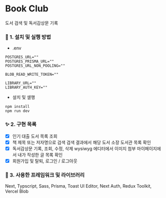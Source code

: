 # Book Club

도서 검색 및 독서감상문 기록

### 🌱 1. 설치 및 실행 방법

- .env

```
POSTGRES_URL=""
POSTGRES_PRISMA_URL=""
POSTGRES_URL_NON_POOLING=""

BLOB_READ_WRITE_TOKEN=""

LIBRARY_URL=""
LIBRARY_AUTH_KEY=""
```

- 설치 및 샐행

```
npm install
npm run dev
```

### ✨ 2. 구현 목록

- [x] 인기 대출 도서 목록 조회
- [x] 책 제목 또는 저자명으로 검색
      검색 결과에서 해당 도서 소장 도서관 목록 확인
- [x] 독서감상문 기록, 조회, 수정, 삭제
      wysiwyg 에디터에서 이미지 첨부
      마이페이지에서 내가 작성한 글 목록 확인
- [x] 회원가입 및 탈퇴, 로그인 / 로그아웃

### 💚 3. 사용한 프레임워크 및 라이브러리

Next, Typscript, Sass, Prisma, Toast UI Editor, Next Auth, Redux Toolkit, Vercel Blob

